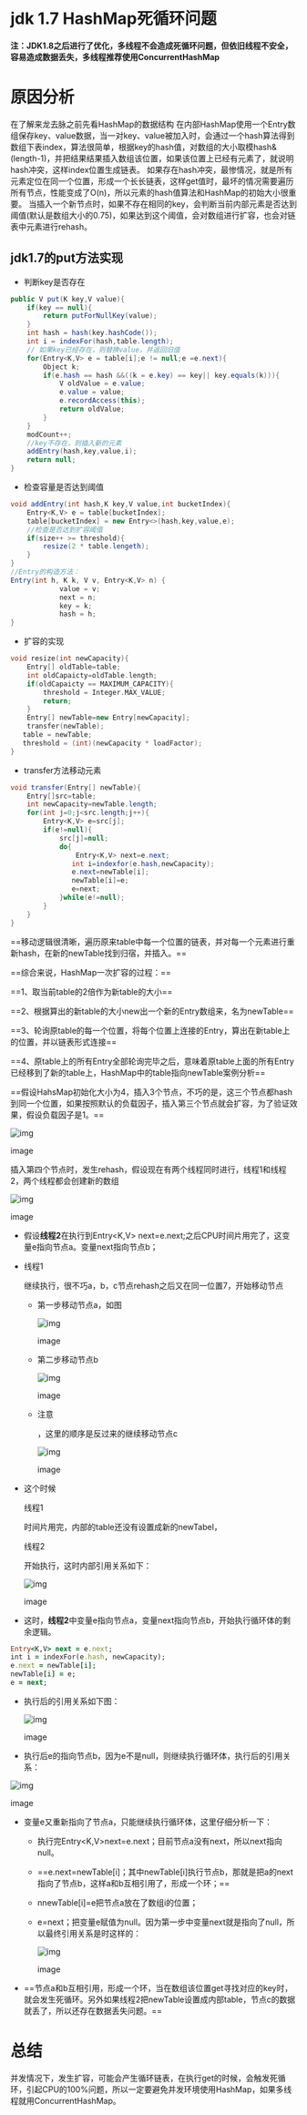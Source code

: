 # jdk 1.7 HashMap死循环问题


**注：JDK1.8之后进行了优化，多线程不会造成死循环问题，但依旧线程不安全，容易造成数据丢失，多线程推荐使用ConcurrentHashMap**

# 原因分析

在了解来龙去脉之前先看HashMap的数据结构
在内部HashMap使用一个Entry数组保存key、value数据，当一对key、value被加入时，会通过一个hash算法得到数组下表index，算法很简单，根据key的hash值，对数组的大小取模hash&(length-1)，并把结果结果插入数组该位置，如果该位置上已经有元素了，就说明hash冲突，这样index位置生成链表。
如果存在hash冲突，最惨情况，就是所有元素定位在同一个位置，形成一个长长链表，这样get值时，最坏的情况需要遍历所有节点，性能变成了O(n)，所以元素的hash值算法和HashMap的初始大小很重要。
当插入一个新节点时，如果不存在相同的key，会判断当前内部元素是否达到阈值(默认是数组大小的0.75)，如果达到这个阈值，会对数组进行扩容，也会对链表中元素进行rehash。

## jdk1.7的put方法实现

- 判断key是否存在



```csharp
public V put(K key,V value){
    if(key == null){
        return putForNullKey(value);
    }    
    int hash = hash(key.hashCode());
    int i = indexFor(hash,table.length);
    // 如果key已经存在，则替换value，并返回旧值
    for(Entry<K,V> e = table[i];e != null;e =e.next){
        Object k;
        if(e.hash == hash &&((k = e.key) == key|| key.equals(k))){
            V oldValue = e.value;
            e.value = value;
            e.recordAccess(this);
            return oldValue;
        }
    }
    modCount++;
    //key不存在，则插入新的元素
    addEntry(hash,key,value,i);
    return null;
}
```

- 检查容量是否达到阈值



```csharp
void addEntry(int hash,K key,V value,int bucketIndex){
    Entry<K,V> e = table[bucketIndex];
    table[bucketIndex] = new Entry<>(hash,key,value,e);
    //检查是否达到扩容阈值
    if(size++ >= threshold){
        resize(2 * table.lengeth);
    }
}
//Entry的构造方法：
Entry(int h, K k, V v, Entry<K,V> n) {
            value = v;
            next = n;
            key = k;
            hash = h;
}      
```

- 扩容的实现



```cpp
void resize(int newCapacity){
    Entry[] oldTable=table;
    int oldCapaicty=oldTable.length;
    if(oldCapaicty == MAXIMUM_CAPACITY){
        threshold = Integer.MAX_VALUE;
        return;
    }
    Entry[] newTable=new Entry[newCapacity];
    transfer(newTable);
   table = newTable;
   threshold = (int)(newCapacity * loadFactor);
}
```

- transfer方法移动元素



```csharp
void transfer(Entry[] newTable){
    Entry[]src=table;
    int newCapacity=newTable.length;
    for(int j=0;j<src.length;j++){
        Entry<K,V> e=src[j];
        if(e!=null){
            src[j]=null;
            do{
                Entry<K,V> next=e.next;
               int i=indexfor(e.hash,newCapacity);
               e.next=newTable[i];
               newTable[i]=e;
               e=next; 
            }while(e!=null);
        }
    }
}
```

==移动逻辑很清晰，遍历原来table中每一个位置的链表，并对每一个元素进行重新hash，在新的newTable找到归宿，并插入。==





==综合来说，HashMap一次扩容的过程：==

==1、取当前table的2倍作为新table的大小==

==2、根据算出的新table的大小new出一个新的Entry数组来，名为newTable==

==3、轮询原table的每一个位置，将每个位置上连接的Entry，算出在新table上的位置，并以链表形式连接==

==4、原table上的所有Entry全部轮询完毕之后，意味着原table上面的所有Entry已经移到了新的table上，HashMap中的table指向newTable案例分析==

==假设HahsMap初始化大小为4，插入3个节点，不巧的是，这三个节点都hash到同一个位置，如果按照默认的负载因子，插入第三个节点就会扩容，为了验证效果，假设负载因子是1。==



![img](https://upload-images.jianshu.io/upload_images/15039238-68fdee014d740173?imageMogr2/auto-orient/strip|imageView2/2/w/572/format/webp)

image


插入第四个节点时，发生rehash，假设现在有两个线程同时进行，线程1和线程2，两个线程都会创建新的数组

![img](https://upload-images.jianshu.io/upload_images/15039238-56e06a48d71a971b?imageMogr2/auto-orient/strip|imageView2/2/w/281/format/webp)

image



- 假设**线程2**在执行到Entry<K,V> next=e.next;之后CPU时间片用完了，这变量e指向节点a。变量next指向节点b；

- 线程1

  继续执行，很不巧a，b，c节点rehash之后又在同一位置7，开始移动节点

  - 第一步移动节点a，如图

    ![img](https://upload-images.jianshu.io/upload_images/15039238-2c434bfb7c7d9567?imageMogr2/auto-orient/strip|imageView2/2/w/346/format/webp)

    image

  - 第二步移动节点b

    ![img](https://upload-images.jianshu.io/upload_images/15039238-68b39fb0dffd56dc?imageMogr2/auto-orient/strip|imageView2/2/w/436/format/webp)

    image

  - 注意

    ，这里的顺序是反过来的继续移动节点c

    ![img](https://upload-images.jianshu.io/upload_images/15039238-28a28709583cd597?imageMogr2/auto-orient/strip|imageView2/2/w/421/format/webp)

    image

- 这个时候

  线程1

  时间片用完，内部的table还没有设置成新的newTabel，

  线程2

  开始执行，这时内部引用关系如下：

  ![img](https://upload-images.jianshu.io/upload_images/15039238-21b9eecea72d0f1d?imageMogr2/auto-orient/strip|imageView2/2/w/205/format/webp)

  image

- 这时，**线程2**中变量e指向节点a，变量next指向节点b，开始执行循环体的剩余逻辑。



```ruby
Entry<K,V> next = e.next;
int i = indexFor(e.hash, newCapacity);
e.next = newTable[i];
newTable[i] = e;
e = next;
```

- 执行后的引用关系如下图：

  ![img](https://upload-images.jianshu.io/upload_images/15039238-23ab3f77e98747c1?imageMogr2/auto-orient/strip|imageView2/2/w/201/format/webp)

  image

- 执行后e的指向节点b，因为e不是null，则继续执行循环体，执行后的引用关系：

![img](https://upload-images.jianshu.io/upload_images/15039238-656a4881a5d060d3?imageMogr2/auto-orient/strip|imageView2/2/w/203/format/webp)

image

- 变量e又重新指向了节点a，只能继续执行循环体，这里仔细分析一下：

  - 执行完Entry<K,V>next=e.next；目前节点a没有next，所以next指向null。

  - ==e.next=newTable[i]；其中newTable[i]执行节点b，那就是把a的next指向了节点b，这样a和b互相引用了，形成一个环；==

  - nnewTable[i]=e把节点a放在了数组i的位置；

  - e=next；把变量e赋值为null。因为第一步中变量next就是指向了null，所以最终引用关系是时这样的：

    ![img](https://upload-images.jianshu.io/upload_images/15039238-94614d050ac29160?imageMogr2/auto-orient/strip|imageView2/2/w/201/format/webp)

    image

- ==节点a和b互相引用，形成一个环，当在数组该位置get寻找对应的key时，就会发生死循环。另外如果线程2把newTable设置成内部table，节点c的数据就丢了，所以还存在数据丢失问题。==

# 总结

并发情况下，发生扩容，可能会产生循环链表，在执行get的时候，会触发死循环，引起CPU的100%问题，所以一定要避免并发环境使用HashMap，如果多线程就用ConcurrentHashMap。